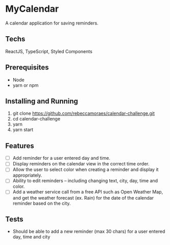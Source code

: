 # MyCalendar
A calendar application for saving reminders.

## Techs
ReactJS, TypeScript, Styled Components

## Prerequisites
- Node
- yarn or npm

## Installing and Running
1. git clone https://github.com/rebeccamoraes/calendar-challenge.git
2. cd calendar-challenge
3. yarn
4. yarn start

## Features
- [ ] Add reminder for a user entered day and time.
- [ ] Display reminders on the calendar view in the correct time order.
- [ ] Allow the user to select color when creating a reminder and display it appropriately.
- [ ] Ability to edit reminders – including changing text, city, day, time and color.
- [ ] Add a weather service call from a free API such as Open Weather Map, and get the weather forecast (ex. Rain) for the date of the calendar reminder based on the city.

## Tests
- Should be able to add a new reminder (max 30 chars) for a user entered day, time and city
